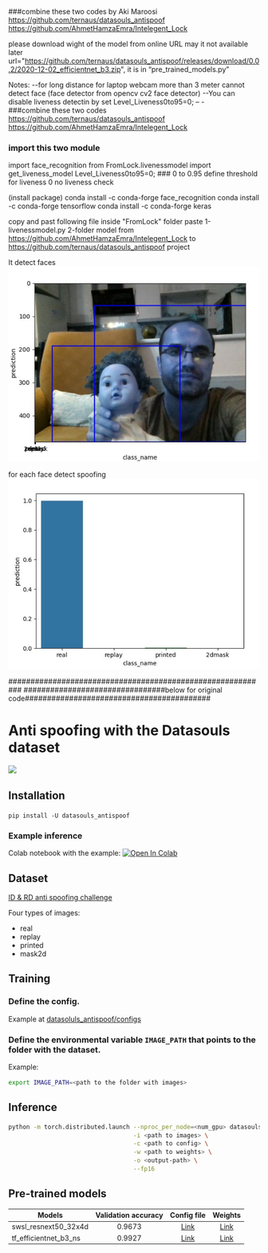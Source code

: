 

###combine these two codes by Aki Maroosi
 https://github.com/ternaus/datasouls_antispoof 
https://github.com/AhmetHamzaEmra/Intelegent_Lock

please download wight of the model from online URL may it not available later
url="https://github.com/ternaus/datasouls_antispoof/releases/download/0.0.2/2020-12-02_efficientnet_b3.zip",
it is in “pre_trained_models.py”
 
Notes: 
--for long distance for laptop webcam more than 3 meter cannot detect face (face detector from  opencv cv2 face detector)
--You can disable liveness detectin by set  Level_Liveness0to95=0;
– -  
###combine these two codes
 https://github.com/ternaus/datasouls_antispoof 
https://github.com/AhmetHamzaEmra/Intelegent_Lock
### import this two module
import face_recognition
from FromLock.livenessmodel import get_liveness_model
Level_Liveness0to95=0; ### 0 to 0.95  define threshold for liveness 0 no liveness check


(install package)
conda install -c conda-forge face_recognition
 conda install -c conda-forge tensorflow 
  conda install -c conda-forge keras 

copy and past following file 
inside "FromLock" folder paste
1-livenessmodel.py
2-folder model
from 
https://github.com/AhmetHamzaEmra/Intelegent_Lock  to https://github.com/ternaus/datasouls_antispoof  project

It detect faces
![](https://github.com/alimaroosi/Liveness-Detection/blob/main/Result1.jpg)

for each face detect spoofing
![](https://github.com/alimaroosi/Liveness-Detection/blob/main/Result2.jpg)

###########################################################
################################below for original code##########################################

# Anti spoofing with the Datasouls dataset
![](https://habrastorage.org/webt/uv/7u/ws/uv7uwsjkcz732_vhf0opx3zfjrc.jpeg)

## Installation
`pip install -U datasouls_antispoof`

### Example inference

Colab notebook with the example: [![Open In Colab](https://colab.research.google.com/assets/colab-badge.svg)](https://colab.research.google.com/drive/1HN0xmAUjfgVLccCV_QQ2Zg98WD9BZeNW?usp=sharing)

## Dataset

[ID & RD anti spoofing challenge](https://ods.ai/competitions/idrnd-facial-antispoofing)

Four types of images:
* real
* replay
* printed
* mask2d

## Training

### Define the config.
Example at [datasoluls_antispoof/configs](datasouls_antispoof/configs)

### Define the environmental variable `IMAGE_PATH` that points to the folder with the dataset.
Example:
```bash
export IMAGE_PATH=<path to the folder with images>
```
## Inference

```bash
python -m torch.distributed.launch --nproc_per_node=<num_gpu> datasouls_antispoof/inference.py \
                                   -i <path to images> \
                                   -c <path to config> \
                                   -w <path to weights> \
                                   -o <output-path> \
                                   --fp16
```

## Pre-trained models

| Models        | Validation accuracy | Config file  | Weights |
| ------------- |:--------------------:| :------------:| :------: |
| swsl_resnext50_32x4d | 0.9673 | [Link](datasouls_antispoof/configs/2020-11-30b.yaml) | [Link](https://github.com/ternaus/datasouls_antispoof/releases/download/0.0.1/2020-11-30b_resnext50_32x4d.zip) |
| tf_efficientnet_b3_ns | 0.9927 |[Link](datasoluls_antispoof/configs/2020-12-02.yaml)| [Link](https://github.com/ternaus/datasouls_antispoof/releases/download/0.0.2/2020-12-02_efficientnet_b3.zip)|
